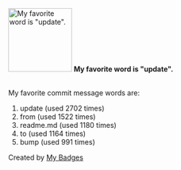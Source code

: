 <img src="https://my-badges.github.io/my-badges/favorite-word.png" alt="My favorite word is &quot;update&quot;." title="My favorite word is &quot;update&quot;." width="128">
<strong>My favorite word is &quot;update&quot;.</strong>
<br><br>

My favorite commit message words are:

1. update (used 2702 times)
2. from (used 1522 times)
3. readme.md (used 1180 times)
4. to (used 1164 times)
5. bump (used 991 times)


Created by <a href="https://github.com/my-badges/my-badges">My Badges</a>